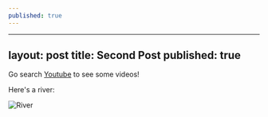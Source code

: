 ```yaml
---
published: true
---
```


---
layout: post
title: Second Post
published: true
---

Go search [Youtube](www.youtube.com) to see some videos!

Here's a river:

![River](http://www.tasmania.visitorsbureau.com.au/tours/gordon-river-cruises/gordon-river-cruise-3169.jpg)
